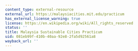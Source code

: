 ```yaml
---
content_type: external-resource
external_url: https://malaysiacities.mit.edu/practicum
has_external_license_warning: true
license: https://en.wikipedia.org/wiki/All_rights_reserved
status: ''
title: Malaysia Sustainable Cities Practicum
uid: 081eb99f-410b-40aa-92e8-2fa5d92561a8
wayback_url: ''
---
```

